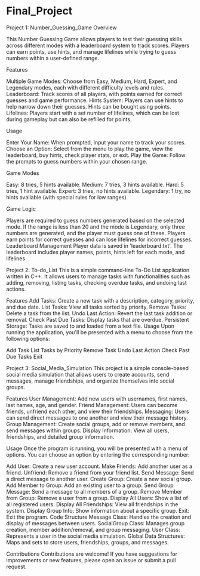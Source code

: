 # Final_Project

Project 1:
Number_Guessing_Game
Overview

This Number Guessing Game allows players to test their guessing skills across different modes with a leaderboard system to track scores. Players can earn points, use hints, and manage lifelines while trying to guess numbers within a user-defined range.

Features

Multiple Game Modes: Choose from Easy, Medium, Hard, Expert, and Legendary modes, each with different difficulty levels and rules. Leaderboard: Track scores of all players, with points earned for correct guesses and game performance. Hints System: Players can use hints to help narrow down their guesses. Hints can be bought using points. Lifelines: Players start with a set number of lifelines, which can be lost during gameplay but can also be refilled for points.

Usage

Enter Your Name: When prompted, input your name to track your scores. Choose an Option: Select from the menu to play the game, view the leaderboard, buy hints, check player stats, or exit. Play the Game: Follow the prompts to guess numbers within your chosen range.

Game Modes

Easy: 8 tries, 5 hints available. Medium: 7 tries, 3 hints available. Hard: 5 tries, 1 hint available. Expert: 3 tries, no hints available. Legendary: 1 try, no hints available (with special rules for low ranges).

Game Logic

Players are required to guess numbers generated based on the selected mode. If the range is less than 20 and the mode is Legendary, only three numbers are generated, and the player must guess one of these. Players earn points for correct guesses and can lose lifelines for incorrect guesses. Leaderboard Management Player data is saved in 'leaderboard.txt'. The leaderboard includes player names, points, hints left for each mode, and lifelines


Project 2:
To-do_List
This is a simple command-line To-Do List application written in C++. It allows users to manage tasks with functionalities such as adding, removing, listing tasks, checking overdue tasks, and undoing last actions.

Features
Add Tasks: Create a new task with a description, category, priority, and due date.
List Tasks: View all tasks sorted by priority.
Remove Tasks: Delete a task from the list.
Undo Last Action: Revert the last task addition or removal.
Check Past Due Tasks: Display tasks that are overdue.
Persistent Storage: Tasks are saved to and loaded from a text file.
Usage Upon running the application, you'll be presented with a menu to choose from the following options:

Add Task List Tasks by Priority Remove Task Undo Last Action Check Past Due Tasks Exit


Project 3:
Social_Media_Simulation
This project is a simple console-based social media simulation that allows users to create accounts, send messages, manage friendships, and organize themselves into social groups.

Features User Management: Add new users with usernames, first names, last names, age, and gender. Friend Management: Users can become friends, unfriend each other, and view their friendships. Messaging: Users can send direct messages to one another and view their message history. Group Management: Create social groups, add or remove members, and send messages within groups. Display Information: View all users, friendships, and detailed group information.

Usage Once the program is running, you will be presented with a menu of options. You can choose an option by entering the corresponding number:

Add User: Create a new user account. Make Friends: Add another user as a friend. Unfriend: Remove a friend from your friend list. Send Message: Send a direct message to another user. Create Group: Create a new social group. Add Member to Group: Add an existing user to a group. Send Group Message: Send a message to all members of a group. Remove Member from Group: Remove a user from a group. Display All Users: Show a list of all registered users. Display All Friendships: View all friendships in the system. Display Group Info: Show information about a specific group. Exit: Exit the program. Code Structure Message Class: Handles the creation and display of messages between users. SocialGroup Class: Manages group creation, member addition/removal, and group messaging. User Class: Represents a user in the social media simulation. Global Data Structures: Maps and sets to store users, friendships, groups, and messages.

Contributions Contributions are welcome! If you have suggestions for improvements or new features, please open an issue or submit a pull request.
